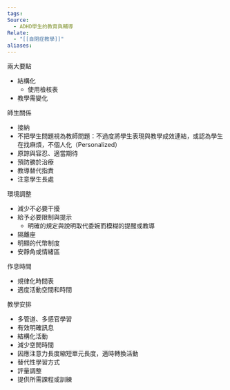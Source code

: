 ```yaml
---
tags: 
Source:
  - ADHD學生的教育與輔導
Relate:
  - "[[自閉症教學]]"
aliases:
---
```

兩大要點
- 結構化
	- 使用檢核表
- 教學需變化

師生關係
- 接納
- 不把學生問題視為教師問題：不過度將學生表現與教學成效連結，或認為學生在找麻煩，不個人化（Personalized）
- 原諒與容忍、適當期待
- 預防勝於治療
- 教導替代指責
- 注意學生長處

環境調整
- 減少不必要干擾
- 給予必要限制與提示
	- 明確的規定與說明取代委婉而模糊的提醒或教導
- 隔離座
- 明顯的代幣制度
- 安靜角或情緒區

作息時間
- 規律化時間表
- 適度活動空間和時間

教學安排
- 多管道、多感官學習
- 有效明確訊息
- 結構化活動
- 減少空閒時間
- 因應注意力長度縮短單元長度，適時轉換活動
- 替代性學習方式
- 評量調整
- 提供所需課程或訓練